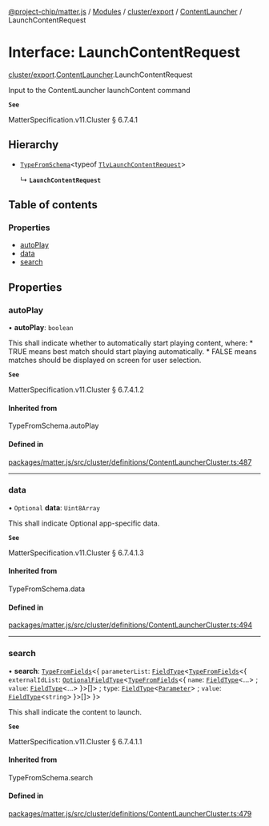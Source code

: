 [@project-chip/matter.js](../README.md) / [Modules](../modules.md) / [cluster/export](../modules/cluster_export.md) / [ContentLauncher](../modules/cluster_export.ContentLauncher.md) / LaunchContentRequest

# Interface: LaunchContentRequest

[cluster/export](../modules/cluster_export.md).[ContentLauncher](../modules/cluster_export.ContentLauncher.md).LaunchContentRequest

Input to the ContentLauncher launchContent command

**`See`**

MatterSpecification.v11.Cluster § 6.7.4.1

## Hierarchy

- [`TypeFromSchema`](../modules/tlv_export.md#typefromschema)\<typeof [`TlvLaunchContentRequest`](../modules/cluster_export.ContentLauncher.md#tlvlaunchcontentrequest)\>

  ↳ **`LaunchContentRequest`**

## Table of contents

### Properties

- [autoPlay](cluster_export.ContentLauncher.LaunchContentRequest.md#autoplay)
- [data](cluster_export.ContentLauncher.LaunchContentRequest.md#data)
- [search](cluster_export.ContentLauncher.LaunchContentRequest.md#search)

## Properties

### autoPlay

• **autoPlay**: `boolean`

This shall indicate whether to automatically start playing content, where: * TRUE means best match should
start playing automatically. * FALSE means matches should be displayed on screen for user selection.

**`See`**

MatterSpecification.v11.Cluster § 6.7.4.1.2

#### Inherited from

TypeFromSchema.autoPlay

#### Defined in

[packages/matter.js/src/cluster/definitions/ContentLauncherCluster.ts:487](https://github.com/project-chip/matter.js/blob/0c058ae17fdba4c0b89b8b13c309011d51782299/packages/matter.js/src/cluster/definitions/ContentLauncherCluster.ts#L487)

___

### data

• `Optional` **data**: `Uint8Array`

This shall indicate Optional app-specific data.

**`See`**

MatterSpecification.v11.Cluster § 6.7.4.1.3

#### Inherited from

TypeFromSchema.data

#### Defined in

[packages/matter.js/src/cluster/definitions/ContentLauncherCluster.ts:494](https://github.com/project-chip/matter.js/blob/0c058ae17fdba4c0b89b8b13c309011d51782299/packages/matter.js/src/cluster/definitions/ContentLauncherCluster.ts#L494)

___

### search

• **search**: [`TypeFromFields`](../modules/tlv_export.md#typefromfields)\<\{ `parameterList`: [`FieldType`](tlv_export.FieldType.md)\<[`TypeFromFields`](../modules/tlv_export.md#typefromfields)\<\{ `externalIdList`: [`OptionalFieldType`](tlv_export.OptionalFieldType.md)\<[`TypeFromFields`](../modules/tlv_export.md#typefromfields)\<\{ `name`: [`FieldType`](tlv_export.FieldType.md)\<...\> ; `value`: [`FieldType`](tlv_export.FieldType.md)\<...\>  }\>[]\> ; `type`: [`FieldType`](tlv_export.FieldType.md)\<[`Parameter`](../enums/cluster_export.ContentLauncher.Parameter.md)\> ; `value`: [`FieldType`](tlv_export.FieldType.md)\<`string`\>  }\>[]\>  }\>

This shall indicate the content to launch.

**`See`**

MatterSpecification.v11.Cluster § 6.7.4.1.1

#### Inherited from

TypeFromSchema.search

#### Defined in

[packages/matter.js/src/cluster/definitions/ContentLauncherCluster.ts:479](https://github.com/project-chip/matter.js/blob/0c058ae17fdba4c0b89b8b13c309011d51782299/packages/matter.js/src/cluster/definitions/ContentLauncherCluster.ts#L479)

